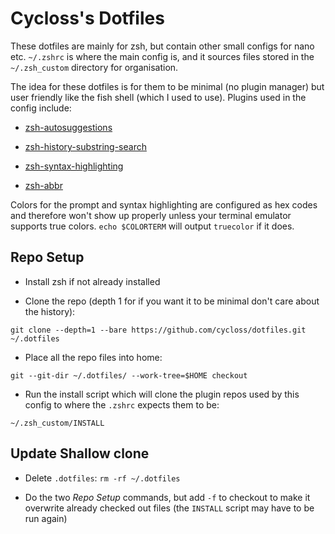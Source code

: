 # Cycloss's Dotfiles

These dotfiles are mainly for zsh, but contain other small configs for nano etc. `~/.zshrc` is where the main config is, and it sources files stored in the `~/.zsh_custom` directory for organisation.

The idea for these dotfiles is for them to be minimal (no plugin manager) but user friendly like the fish shell (which I used to use). Plugins used in the config include:

- [zsh-autosuggestions](https://github.com/zsh-users/zsh-autosuggestions)

- [zsh-history-substring-search](https://github.com/zsh-users/zsh-history-substring-search)

- [zsh-syntax-highlighting](https://github.com/zsh-users/zsh-syntax-highlighting)

- [zsh-abbr](https://github.com/olets/zsh-abbr/issues)

Colors for the prompt and syntax highlighting are configured as hex codes and therefore won't show up properly unless your terminal emulator supports true colors. `echo $COLORTERM` will output `truecolor` if it does.

## Repo Setup

- Install zsh if not already installed

- Clone the repo (depth 1 for if you want it to be minimal don't care about the history):

```shell
git clone --depth=1 --bare https://github.com/cycloss/dotfiles.git ~/.dotfiles
```

- Place all the repo files into home:

```shell
git --git-dir ~/.dotfiles/ --work-tree=$HOME checkout
```

- Run the install script which will clone the plugin repos used by this config to where the `.zshrc` expects them to be:

```
~/.zsh_custom/INSTALL
```

## Update Shallow clone

- Delete `.dotfiles`: `rm -rf ~/.dotfiles`

- Do the two *Repo Setup* commands, but add `-f` to checkout to make it overwrite already checked out files (the `INSTALL` script may have to be run again)
